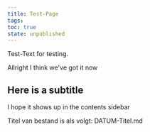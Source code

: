 ```yaml
---
title: Test-Page
tags:
toc: true
state: unpublished
---
```


Test-Text for testing.

Allright I think we've got it now

## Here is a subtitle
I hope it shows up in the contents sidebar

Titel van bestand is als volgt: DATUM-Titel.md
